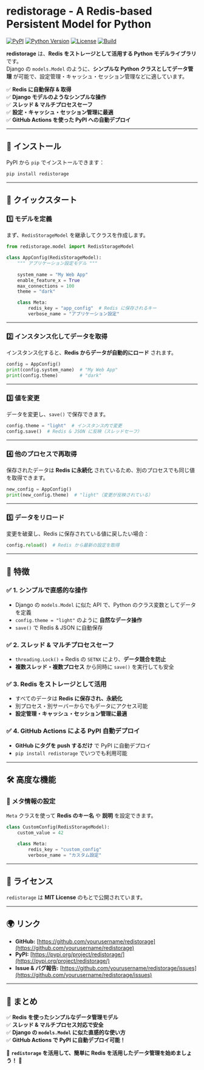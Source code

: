 # **redistorage - A Redis-based Persistent Model for Python**

[![PyPI](https://img.shields.io/pypi/v/redistorage)](https://pypi.org/project/redistorage/)
[![Python Version](https://img.shields.io/pypi/pyversions/redistorage)](https://pypi.org/project/redistorage/)
[![License](https://img.shields.io/pypi/l/redistorage)](https://github.com/yourusername/redistorage/blob/main/LICENSE)
[![Build](https://github.com/yourusername/redistorage/actions/workflows/pypi-publish.yml/badge.svg)](https://github.com/yourusername/redistorage/actions)

**redistorage** は、**Redis をストレージとして活用する Python モデルライブラリ** です。  
Django の `models.Model` のように、**シンプルな Python クラスとしてデータ管理** が可能で、設定管理・キャッシュ・セッション管理などに適しています。  

✅ **Redis に自動保存 & 取得**  
✅ **Django モデルのようなシンプルな操作**  
✅ **スレッド & マルチプロセスセーフ**  
✅ **設定・キャッシュ・セッション管理に最適**  
✅ **GitHub Actions を使った PyPI への自動デプロイ**

---

## **🔧 インストール**
PyPI から `pip` でインストールできます：
```bash
pip install redistorage
```

---

## **🚀 クイックスタート**
### **1️⃣ モデルを定義**
まず、`RedisStorageModel` を継承してクラスを作成します。

```python
from redistorage.model import RedisStorageModel

class AppConfig(RedisStorageModel):
    """ アプリケーション設定モデル """
    
    system_name = "My Web App"
    enable_feature_x = True
    max_connections = 100
    theme = "dark"

    class Meta:
        redis_key = "app_config"  # Redis に保存されるキー
        verbose_name = "アプリケーション設定"
```

---

### **2️⃣ インスタンス化してデータを取得**
インスタンス化すると、**Redis からデータが自動的にロード** されます。
```python
config = AppConfig()
print(config.system_name)  # "My Web App"
print(config.theme)        # "dark"
```

---

### **3️⃣ 値を変更**
データを変更し、`save()` で保存できます。
```python
config.theme = "light"  # インスタンス内で変更
config.save()  # Redis & JSON に反映（スレッドセーフ）
```

---

### **4️⃣ 他のプロセスで再取得**
保存されたデータは **Redis に永続化** されているため、別のプロセスでも同じ値を取得できます。
```python
new_config = AppConfig()
print(new_config.theme)  # "light"（変更が反映されている）
```

---

### **5️⃣ データをリロード**
変更を破棄し、Redis に保存されている値に戻したい場合：
```python
config.reload()  # Redis から最新の設定を取得
```

---

## **🔑 特徴**
### ✅ **1. シンプルで直感的な操作**
- Django の `models.Model` に似た API で、Python のクラス変数としてデータを定義
- `config.theme = "light"` のように **自然なデータ操作**
- `save()` で Redis & JSON に自動保存

### ✅ **2. スレッド & マルチプロセスセーフ**
- `threading.Lock()` + Redis の `SETNX` により、**データ競合を防止**
- **複数スレッド・複数プロセス** から同時に `save()` を実行しても安全

### ✅ **3. Redis をストレージとして活用**
- すべてのデータは **Redis に保存され、永続化**
- 別プロセス・別サーバーからでもデータにアクセス可能
- **設定管理・キャッシュ・セッション管理に最適**

### ✅ **4. GitHub Actions による PyPI 自動デプロイ**
- **GitHub にタグを push するだけ** で PyPI に自動デプロイ
- `pip install redistorage` でいつでも利用可能

---

## **🛠️ 高度な機能**
### **🔹 メタ情報の設定**
`Meta` クラスを使って **Redis のキー名** や **説明** を設定できます。
```python
class CustomConfig(RedisStorageModel):
    custom_value = 42

    class Meta:
        redis_key = "custom_config"
        verbose_name = "カスタム設定"
```

---

## **📜 ライセンス**
`redistorage` は **MIT License** のもとで公開されています。

---

## **🌍 リンク**
- **GitHub:** [https://github.com/yourusername/redistorage](https://github.com/yourusername/redistorage)
- **PyPI:** [https://pypi.org/project/redistorage/](https://pypi.org/project/redistorage/)
- **Issue & バグ報告:** [https://github.com/yourusername/redistorage/issues](https://github.com/yourusername/redistorage/issues)

---

## **🎯 まとめ**
✅ **Redis を使ったシンプルなデータ管理モデル**  
✅ **スレッド & マルチプロセス対応で安全**  
✅ **Django の `models.Model` に似た直感的な使い方**  
✅ **GitHub Actions で PyPI に自動デプロイ可能！**  

🚀 **`redistorage` を活用して、簡単に Redis を活用したデータ管理を始めましょう！** 🎉